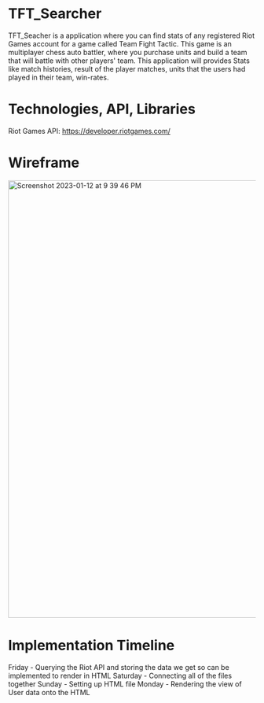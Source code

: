 # TFT_Searcher
TFT_Seacher is a application where you can find stats of any registered Riot Games account for a game called Team Fight Tactic. This game is an multiplayer chess auto battler, where you purchase units and build a team that will battle with other players' team. This application will provides Stats like match histories, result of the player matches, units that the users had played in their team, win-rates.

# Technologies, API, Libraries
Riot Games API: https://developer.riotgames.com/


# Wireframe
<img width="889" alt="Screenshot 2023-01-12 at 9 39 46 PM" src="https://user-images.githubusercontent.com/109801026/212226230-8ceef8d6-e921-4c04-89c2-8268f07ef0e5.png">


# Implementation Timeline
Friday - Querying the Riot API and storing the data we get so can be implemented to render in HTML
Saturday  - Connecting all of the files together
Sunday - Setting up HTML file
Monday - Rendering the view of User data onto the HTML
